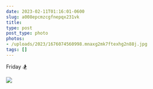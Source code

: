 ```yaml
---
date: 2023-02-11T01:16:01-0600
slug: a008epcmzcgfnepqx231vk
title: 
type: post
post_type: photo
photos:
- /uploads/2023/1676074560998.mnaxg2mk7ftexhg2n88j.jpg
tags: []
---
```

Friday 🏂


![](/uploads/2023/1676074560998.mnaxg2mk7ftexhg2n88j.jpg)


